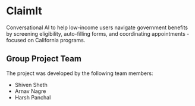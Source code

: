 # ClaimIt
Conversational AI to help low-income users navigate government benefits by screening eligibility, auto-filling forms, and coordinating appointments - focused on California programs.

## Group Project Team

The project was developed by the following team members:

- Shiven Sheth
- Arnav Nagre
- Harsh Panchal
